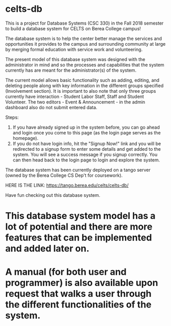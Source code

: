 # celts-db

This is a project for Database Systems (CSC 330) in the Fall 2018 semester to build a database system for CELTS on Berea College campus!

The database system is to help the center better manage the services and opportunities it provides to the campus and surrounding community at large by merging formal education with service work and volunteering.

The present model of this database system was designed with the administrator in mind and so the processes and capabilities that the system currently has are meant for the administrator(s) of the system.

The current model allows basic functionality such as adding, editing, and deleting people along with key information in the different groups specified (Involvement section). It is important to also note that only three groups currently have interaction - Student Labor Staff, Staff and Student Volunteer.
The two editors - Event & Announcement - in the admin dashboard also do not submit entered data.

Steps:

1. If you have already signed up in the system before, you can go ahead and login once you come to this page (as the login page serves as the homepage). 
2. If you do not have login info, hit the "Signup Now!" link and you will be redirected to a signup form to enter some details and get added to the system. You will see a success message if you signup correctly. You can then head back to the login page to login and explore the system.

The database system has been currently deployed on a tango server (owned by the Berea College CS Dep't for coursework).

HERE IS THE LINK: https://tango.berea.edu/celts/celts-db/

Have fun checking out this database system.

# This database system model has a lot of potential and there are more features that can be implemented and added later on.

# A manual (for both user and programmer) is also available upon request that walks a user through the different functionalities of the system.
